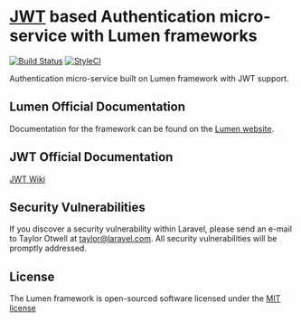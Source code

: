 # [JWT](https://github.com/tymondesigns/jwt-auth) based Authentication micro-service with Lumen frameworks

[![Build Status](https://travis-ci.org/kyle-dinh/lumen-jwt-auth-service.svg?branch=master)](https://travis-ci.org/kyle-dinh/lumen-jwt-auth-service)
[![StyleCI](https://styleci.io/repos/64127829/shield)](https://styleci.io/repos/64127829)

Authentication micro-service built on Lumen framework with JWT support.



## Lumen Official Documentation

Documentation for the framework can be found on the [Lumen website](http://lumen.laravel.com/docs).

## JWT Official Documentation
[JWT Wiki](https://github.com/tymondesigns/jwt-auth/wiki)

## Security Vulnerabilities

If you discover a security vulnerability within Laravel, please send an e-mail to Taylor Otwell at taylor@laravel.com. All security vulnerabilities will be promptly addressed.

## License

The Lumen framework is open-sourced software licensed under the [MIT license](http://opensource.org/licenses/MIT)
